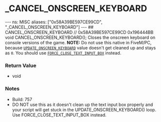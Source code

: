 # _CANCEL_ONSCREEN_KEYBOARD

--- ns: MISC aliases: ["0x58A39BE597CE99CD", "_CANCEL_ONSCREEN_KEYBOARD"] --- ## CANCEL_ONSCREEN_KEYBOARD  // 0x58A39BE597CE99CD 0x196444BB void CANCEL_ONSCREEN_KEYBOARD();  Closes the onscreen keyboard on console versions of the game.  **NOTE:** Do not use this native in FiveM/PC, because [`UPDATE_ONSCREEN_KEYBOARD`](#_0x0CF2B696BBF945AE) value doesn't get cleaned up and stays as `0`. You should use [`FORCE_CLOSE_TEXT_INPUT_BOX`](#_0x8817605C2BA76200) instead.

### Return Value
* void

### Notes
* Build: 757
* DO NOT use this as it doesn't clean up the text input box properly and your script will get stuck in the UPDATE_ONSCREEN_KEYBOARD() loop.
Use FORCE_CLOSE_TEXT_INPUT_BOX instead.

